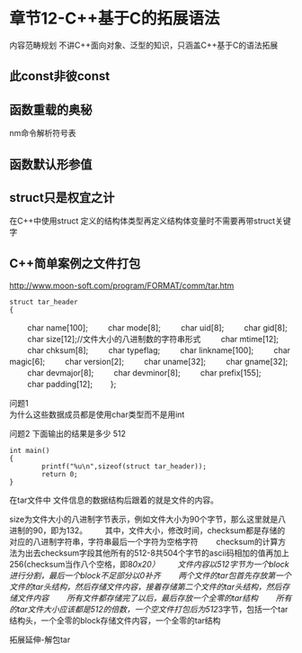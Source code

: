 # 章节12-C++基于C的拓展语法

内容范畴规划 不讲C++面向对象、泛型的知识，只涵盖C++基于C的语法拓展

## 此const非彼const

## 函数重载的奥秘

nm命令解析符号表

## 函数默认形参值

## struct只是权宜之计
在C++中使用struct 定义的结构体类型再定义结构体变量时不需要再带struct关键字


## C++简单案例之文件打包

http://www.moon-soft.com/program/FORMAT/comm/tar.htm

    struct tar_header
    {
　　	char name[100];
　　	char mode[8];
　　	char uid[8];
　　	char gid[8];
　　	char size[12];//文件大小的八进制数的字符串形式
　　	char mtime[12];
　　	char chksum[8];
　　	char typeflag;
　　	char linkname[100];
　　	char magic[6];
　　	char version[2];
　　	char uname[32];
　　	char gname[32];
　　	char devmajor[8];
　　	char devminor[8];
　　	char prefix[155];
　　	char padding[12];
　　};

问题1  
        为什么这些数据成员都是使用char类型而不是用int
    
问题2
        下面输出的结果是多少 512

```
int main()
{
        printf("%u\n",sizeof(struct tar_header));
        return 0;
}  
```


  

   在tar文件中 文件信息的数据结构后跟着的就是文件的内容。
   
   size为文件大小的八进制字节表示，例如文件大小为90个字节，那么这里就是八进制的90，即为132。
　　其中，文件大小，修改时间，checksum都是存储的对应的八进制字符串，字符串最后一个字符为空格字符
　　checksum的计算方法为出去checksum字段其他所有的512-8共504个字节的ascii码相加的值再加上256(checksum当作八个空格，即8*0x20）
　　文件内容以512字节为一个block进行分割，最后一个block不足部分以0补齐
　　两个文件的tar包首先存放第一个文件的tar头结构，然后存储文件内容，接着存储第二个文件的tar头结构，然后存储文件内容
　　所有文件都存储完了以后，最后存放一个全零的tar结构
　　所有的tar文件大小应该都是512的倍数，一个空文件打包后为512*3字节，包括一个tar结构头，一个全零的block存储文件内容，一个全零的tar结构

拓展延伸-解包tar
